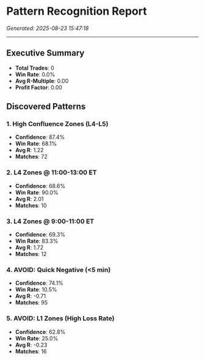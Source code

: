 # Pattern Recognition Report

*Generated: 2025-08-23 15:47:18*

---

## Executive Summary

- **Total Trades**: 0
- **Win Rate**: 0.0%
- **Avg R-Multiple**: 0.00
- **Profit Factor**: 0.00

## Discovered Patterns

### 1. High Confluence Zones (L4-L5)

- **Confidence**: 87.4%
- **Win Rate**: 68.1%
- **Avg R**: 1.22
- **Matches**: 72

### 2. L4 Zones @ 11:00-13:00 ET

- **Confidence**: 68.6%
- **Win Rate**: 90.0%
- **Avg R**: 2.01
- **Matches**: 10

### 3. L4 Zones @ 9:00-11:00 ET

- **Confidence**: 69.3%
- **Win Rate**: 83.3%
- **Avg R**: 1.72
- **Matches**: 12

### 4. AVOID: Quick Negative (<5 min)

- **Confidence**: 74.1%
- **Win Rate**: 10.5%
- **Avg R**: -0.71
- **Matches**: 95

### 5. AVOID: L1 Zones (High Loss Rate)

- **Confidence**: 62.8%
- **Win Rate**: 25.0%
- **Avg R**: -0.23
- **Matches**: 16

